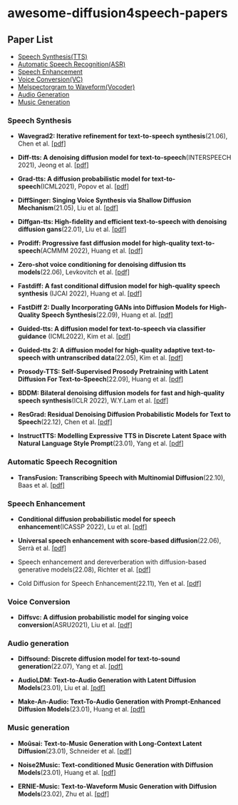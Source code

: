 # awesome-diffusion4speech-papers
## Paper List
- [Speech Synthesis(TTS)](#Speech-Synthesis)
- [Automatic Speech Recognition(ASR)](#Automatic-Speech-Recognition)
- [Speech Enhancement](#Speech-Enhancement)
- [Voice Conversion(VC)](#Voice-Conversion)
- [Melspectorgram to Waveform(Vocoder)](#Vocoder)
- [Audio Generation](#Audio-Generation)
- [Music Generation](#Music-Generation)

### Speech Synthesis
- **Wavegrad2: Iterative refinement for text-to-speech synthesis**(21.06), Chen et al. [[pdf]](https://arxiv.org/abs/2106.09660)

- **Diff-tts: A denoising diffusion model for text-to-speech**(INTERSPEECH 2021), Jeong et al. [[pdf]](https://arxiv.org/abs/2104.01409)

- **Grad-tts: A diffusion probabilistic model for text-to-speech**(ICML2021), Popov et al. [[pdf]](https://proceedings.mlr.press/v139/popov21a.html)

- **DiffSinger: Singing Voice Synthesis via Shallow Diffusion Mechanism**(21.05), Liu et al. [[pdf]](https://arxiv.org/abs/2105.02446)

- **Diffgan-tts: High-fidelity and efficient text-to-speech with denoising diffusion gans**(22.01), Liu et al. [[pdf]](https://arxiv.org/abs/2201.11972)

- **Prodiff: Progressive fast diffusion model for high-quality text-to-speech**(ACMMM 2022), Huang et al. [[pdf]](https://dl.acm.org/doi/abs/10.1145/3503161.3547855)

- **Zero-shot voice conditioning for denoising diffusion tts models**(22.06), Levkovitch et al. [[pdf]](https://arxiv.org/abs/2206.02246)

- **Fastdiff: A fast conditional diffusion model for high-quality speech synthesis** (IJCAI 2022), Huang et al. [[pdf]](https://arxiv.org/abs/2204.09934)

- **FastDiff 2: Dually Incorporating GANs into Diffusion Models for High-Quality Speech Synthesis**(22.09), Huang et al. [[pdf]](https://openreview.net/forum?id=-x5WuMO4APy) 

- **Guided-tts: A diffusion model for text-to-speech via classifier guidance** (ICML2022), Kim et al. [[pdf]](https://proceedings.mlr.press/v162/kim22d.html)

- **Guided-tts 2: A diffusion model for high-quality adaptive text-to-speech with untranscribed data**(22.05), Kim et al. [[pdf]](https://arxiv.org/abs/2205.15370)

- **Prosody-TTS: Self-Supervised Prosody Pretraining with Latent Diffusion For Text-to-Speech**[22.09], Huang et al. [[pdf]](https://scholar.google.com/citations?view_op=view_citation&hl=zh-CN&user=iRHBUsgAAAAJ&citation_for_view=iRHBUsgAAAAJ:MXK_kJrjxJIC)

- **BDDM: Bilateral denoising diffusion models for fast and high-quality speech synthesis**(ICLR 2022), W.Y.Lam et al. [[pdf]](https://arxiv.org/abs/2203.13508)

- **ResGrad: Residual Denoising Diffusion Probabilistic Models for Text to Speech**(22.12), Chen et al. [[pdf]](https://arxiv.org/abs/2212.14518)

- **InstructTTS: Modelling Expressive TTS in Discrete Latent Space with Natural Language Style Prompt**(23.01), Yang et al. [[pdf]](https://scholar.google.com/citations?view_op=view_citation&hl=zh-CN&user=WNiojyAAAAAJ&sortby=pubdate&citation_for_view=WNiojyAAAAAJ:3fE2CSJIrl8C)
  
### Automatic Speech Recognition
- **TransFusion: Transcribing Speech with Multinomial Diffusion**(22.10), Baas et al. [[pdf]](https://arxiv.org/pdf/2210.07677.pdf)

### Speech Enhancement
- **Conditional diffusion probabilistic model for speech enhancement**(ICASSP 2022), Lu et al. [[pdf]](https://ieeexplore.ieee.org/abstract/document/9746901/)

- **Universal speech enhancement with score-based diffusion**(22.06), Serrà et al. [[pdf]](https://arxiv.org/abs/2206.03065)

- Speech enhancement and dereverberation with diffusion-based generative models(22.08), Richter et al. [[pdf]](https://arxiv.org/abs/2208.05830)

- Cold Diffusion for Speech Enhancement(22.11), Yen et al. [[pdf]](https://arxiv.org/abs/2211.02527)

### Voice Conversion
- **Diffsvc: A diffusion probabilistic model for singing voice conversion**(ASRU2021), Liu et al. [[pdf]](https://ieeexplore.ieee.org/abstract/document/9688219/)

### Audio generation
- **Diffsound: Discrete diffusion model for text-to-sound generation**(22.07), Yang et al. [[pdf]](https://scholar.google.com/citations?view_op=view_citation&hl=zh-CN&user=WNiojyAAAAAJ&sortby=pubdate&citation_for_view=WNiojyAAAAAJ:roLk4NBRz8UC)

- **AudioLDM: Text-to-Audio Generation with Latent Diffusion Models**(23.01), Liu et al. [[pdf]](https://arxiv.org/pdf/2301.12503)

- **Make-An-Audio: Text-To-Audio Generation with Prompt-Enhanced Diffusion Models**(23.01), Huang et al. [[pdf]](https://scholar.google.com/citations?view_op=view_citation&hl=zh-CN&user=WNiojyAAAAAJ&sortby=pubdate&citation_for_view=WNiojyAAAAAJ:MXK_kJrjxJIC)

### Music generation
- **Moûsai: Text-to-Music Generation with Long-Context Latent Diffusion**(23.01), Schneider et al. [[pdf]](https://arxiv.org/pdf/2301.11757)

- **Noise2Music: Text-conditioned Music Generation with Diffusion Models**(23.01), Huang et al. [[pdf]](https://arxiv.org/pdf/2302.03917)

- **ERNIE-Music: Text-to-Waveform Music Generation with Diffusion Models**(23.02), Zhu et al. [[pdf]](https://arxiv.org/abs/2302.04456)

